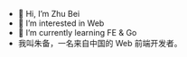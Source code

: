 - 👋 Hi, I’m Zhu Bei
- 👀 I’m interested in Web
- 🌱 I’m currently learning FE & Go
- 我叫朱备，一名来自中国的 Web 前端开发者。
